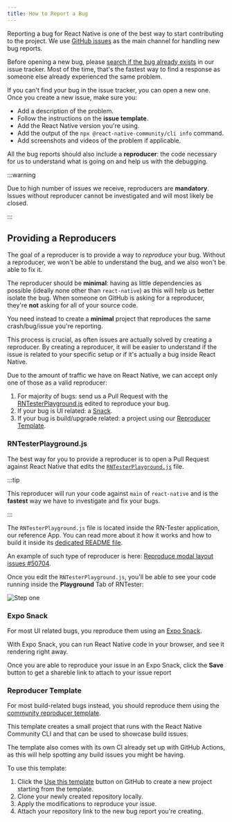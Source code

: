 ```yaml
---
title: How to Report a Bug
---
```


Reporting a bug for React Native is one of the best way to start contributing to the project. We use [GitHub issues](https://github.com/facebook/react-native/issues) as the main channel for handling new bug reports.

Before opening a new bug, please [search if the bug already exists](https://github.com/facebook/react-native/issues?q=sort%3Aupdated-desc%20is%3Aissue) in our issue tracker. Most of the time, that's the fastest way to find a response as someone else already experienced the same problem.

If you can't find your bug in the issue tracker, you can open a new one. Once you create a new issue, make sure you:

- Add a description of the problem.
- Follow the instructions on the **issue template**.
- Add the React Native version you're using.
- Add the output of the `npx @react-native-community/cli info` command.
- Add screenshots and videos of the problem if applicable.

All the bug reports should also include a **reproducer**: the code necessary for us to understand what is going on and help us with the debugging.

:::warning

Due to high number of issues we receive, reproducers are **mandatory**. Issues without reproducer cannot be investigated and will most likely be closed.

:::

## Providing a Reproducers

The goal of a reproducer is to provide a way to _reproduce_ your bug. Without a reproducer, we won't be able to understand the bug, and we also won't be able to fix it.

The reproducer should be **minimal**: having as little dependencies as possible (ideally none other than `react-native`) as this will help us better isolate the bug.
When someone on GitHub is asking for a reproducer, they're **not** asking for all of your source code.

You need instead to create a **minimal** project that reproduces the same crash/bug/issue you're reporting.

This process is crucial, as often issues are actually solved by creating a reproducer. By creating a reproducer, it will be easier to understand if the issue is related to your specific setup or if it's actually a bug inside React Native.

Due to the amount of traffic we have on React Native, we can accept only one of those as a valid reproducer:

1. For majority of bugs: send us a Pull Request with the [RNTesterPlayground.js](https://github.com/facebook/react-native/blob/main/packages/rn-tester/js/examples/Playground/RNTesterPlayground.js) edited to reproduce your bug.
2. If your bug is UI related: a [Snack](https://snack.expo.dev).
3. If your bug is build/upgrade related: a project using our [Reproducer Template](https://github.com/react-native-community/reproducer-react-native/generate).

### RNTesterPlayground.js

The best way for you to provide a reproducer is to open a Pull Request against React Native that edits the [`RNTesterPlayground.js`](https://github.com/facebook/react-native/blob/main/packages/rn-tester/js/examples/Playground/RNTesterPlayground.js) file.

:::tip

This reproducer will run your code against `main` of `react-native` and is the **fastest** way we have to investigate and fix your bugs.

:::

The `RNTesterPlayground.js` file is located inside the RN-Tester application, our reference App. You can read more about it how it works and how to build it inside its [dedicated README file](https://github.com/facebook/react-native/blob/main/packages/rn-tester/README.md).

An example of such type of reproducer is here: [Reproduce modal layout issues #50704](https://github.com/facebook/react-native/pull/50704/).

Once you edit the `RNTesterPlayground.js`, you'll be able to see your code running inside the **Playground** Tab of RNTester:

![Step one](/docs/assets/RNTesterPlayground.png)

### Expo Snack

For most UI related bugs, you reproduce them using an [Expo Snack](https://snack.expo.dev/).

With Expo Snack, you can run React Native code in your browser, and see it rendering right away.

Once you are able to reproduce your issue in an Expo Snack, click the **Save** button to get a shareble link to attach to your issue report

### Reproducer Template

For most build-related bugs instead, you should reproduce them using the [community reproducer template](https://github.com/react-native-community/reproducer-react-native).

This template creates a small project that runs with the React Native Community CLI and that can be used to showcase build issues.

The template also comes with its own CI already set up with GitHub Actions, as this will help spotting any build issues you might be having.

To use this template:

1. Click the [Use this template](https://github.com/new?template_name=reproducer-react-native&template_owner=react-native-community) button on GitHub to create a new project starting from the template.
2. Clone your newly created repository locally.
3. Apply the modifications to reproduce your issue.
4. Attach your repository link to the new bug report you're creating.
